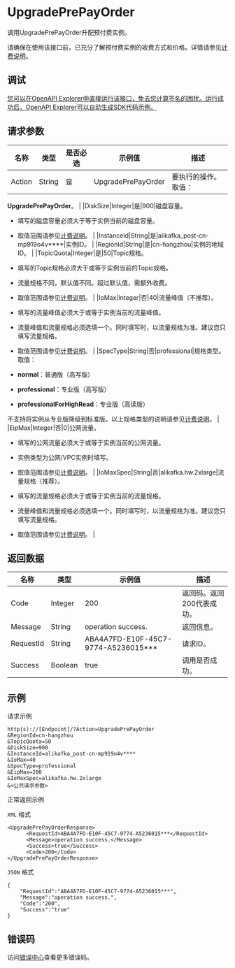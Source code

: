 # UpgradePrePayOrder

调用UpgradePrePayOrder升配预付费实例。

请确保在使用该接口前，已充分了解预付费实例的收费方式和价格。详情请参见[计费说明](~~84737~~)。

## 调试

[您可以在OpenAPI Explorer中直接运行该接口，免去您计算签名的困扰。运行成功后，OpenAPI Explorer可以自动生成SDK代码示例。](https://api.aliyun.com/#product=alikafka&api=UpgradePrePayOrder&type=RPC&version=2019-09-16)

## 请求参数

|名称|类型|是否必选|示例值|描述|
|--|--|----|---|--|
|Action|String|是|UpgradePrePayOrder|要执行的操作。取值：

 **UpgradePrePayOrder**。 |
|DiskSize|Integer|是|900|磁盘容量。

 -   填写的磁盘容量必须大于等于实例当前的磁盘容量。
-   取值范围请参见[计费说明](~~84737~~)。 |
|InstanceId|String|是|alikafka\_post-cn-mp919o4v\*\*\*\*|实例ID。 |
|RegionId|String|是|cn-hangzhou|实例的地域ID。 |
|TopicQuota|Integer|是|50|Topic规格。

 -   填写的Topic规格必须大于或等于实例当前的Topic规格。
-   流量规格不同，默认值不同。超过默认值，需额外收费。
-   取值范围请参见[计费说明](~~84737~~)。 |
|IoMax|Integer|否|40|流量峰值（不推荐）。

 -   填写的流量峰值必须大于或等于实例当前的流量峰值。
-   流量峰值和流量规格必须选填一个。同时填写时，以流量规格为准。建议您只填写流量规格。
-   取值范围请参见[计费说明](~~84737~~)。 |
|SpecType|String|否|professional|规格类型。取值：

 -   **normal**：普通版（高写版）
-   **professional**：专业版（高写版）
-   **professionalForHighRead**：专业版（高读版）

 不支持将实例从专业版降级到标准版。以上规格类型的说明请参见[计费说明](~~84737~~)。 |
|EipMax|Integer|否|0|公网流量。

 -   填写的公网流量必须大于或等于实例当前的公网流量。
-   实例类型为公网/VPC实例时填写。
-   取值范围请参见[计费说明](~~84737~~)。 |
|IoMaxSpec|String|否|alikafka.hw.2xlarge|流量规格（推荐）。

 -   填写的流量规格必须大于或等于实例当前的流量规格。
-   流量峰值和流量规格必须选填一个。同时填写时，以流量规格为准。建议您只填写流量规格。
-   取值范围请参见[计费说明](~~84737~~)。 |

## 返回数据

|名称|类型|示例值|描述|
|--|--|---|--|
|Code|Integer|200|返回码。返回200代表成功。 |
|Message|String|operation success.|返回信息。 |
|RequestId|String|ABA4A7FD-E10F-45C7-9774-A5236015\*\*\*|请求ID。 |
|Success|Boolean|true|调用是否成功。 |

## 示例

请求示例

```
http(s)://[Endpoint]/?Action=UpgradePrePayOrder
&RegionId=cn-hangzhou
&TopicQuota=50
&DiskSize=900
&InstanceId=alikafka_post-cn-mp919o4v****
&IoMax=40
&SpecType=professional
&EipMax=200
&IoMaxSpec=alikafka.hw.2xlarge
&<公共请求参数>
```

正常返回示例

`XML` 格式

```
<UpgradePrePayOrderResponse>
      <RequestId>ABA4A7FD-E10F-45C7-9774-A5236015***</RequestId>
      <Message>operation success.</Message>    
      <Success>true</Success>
      <Code>200</Code>
</UpgradePrePayOrderResponse>
```

`JSON` 格式

```
{
    "RequestId":"ABA4A7FD-E10F-45C7-9774-A5236015***",
    "Message":"operation success.",
    "Code":"200",
    "Success":"true"
}
```

## 错误码

访问[错误中心](https://error-center.aliyun.com/status/product/alikafka)查看更多错误码。

